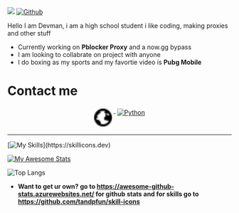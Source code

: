 ![](https://visitor-badge.laobi.icu/badge?page_id=xdevman.xdevman9)
[![Github](https://img.shields.io/github/followers/xdevman9?label=Follow&style=social)](https://github.com/xdevman9)

Hello I am Devman, i am a high school student i like coding, making proxies and other stuff
- Currently working on **Pblocker Proxy** and a now.gg bypass
- I am looking to collabrate on project with anyone
- I do boxing as my sports and my favortie video is **Pubg Mobile**

# Contact me
<p align="center">
 <a href="https://pb-celestial.site" target="_blank" rel="noopener noreferrer"> <img src="https://raw.githubusercontent.com/iconic/open-iconic/master/svg/globe.svg" alt="Python" height="40" style="vertical-align:top; margin:4px"> </a>
 <a href="mailto:xdevman9@gmail.com"> <img src="https://cdn.jsdelivr.net/npm/simple-icons@v3/icons/gmail.svg" alt="Python" height="40" style="vertical-align:top; margin:4px"></a>
</p>






--------------------------------------------------------------



[![My Skills](https://skillicons.dev/icons?i=js,html,css,python,lua,)](https://skillicons.dev)






[![My Awesome Stats](https://awesome-github-stats.azurewebsites.net/user-stats/xdevman9?cardType=github&theme=yeblu&preferLogin=false)](https://git.io/awesome-stats-card)

![Top Langs](https://github-readme-stats.vercel.app/api/top-langs/?username=xdevman9&theme=tokyonight)





- **Want to get ur own? go to https://awesome-github-stats.azurewebsites.net/ for github stats and for skills go to https://github.com/tandpfun/skill-icons**
